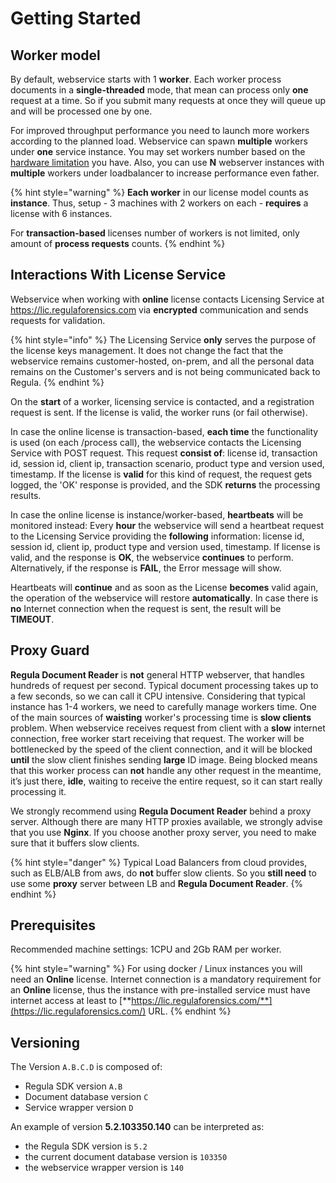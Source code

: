 # Getting Started

## Worker model

By default, webservice starts with 1 **worker**. 
Each worker process documents in a **single-threaded** mode, that mean can process only **one** request at a time.
So if you submit many requests at once they will queue up and will be processed one by one.

For improved throughput performance you need to launch more workers according to the planned load.
Webservice can spawn **multiple** workers under **one** service instance.
You may set workers number based on the [hardware limitation](#prerequisites) you have.
Also, you can use **N** webserver instances with **multiple** workers under loadbalancer to increase performance even father.

{% hint style="warning" %}
**Each worker** in our license model counts as **instance**. 
Thus, setup - 3 machines with 2 workers on each - **requires** a license with 6 instances. 

For **transaction-based** licenses number of workers is not limited,
only amount of **process requests**  counts.
{% endhint %}

## Interactions With License Service 

Webservice when working with **online** license contacts Licensing Service 
at https://lic.regulaforensics.com via **encrypted** communication and sends requests for validation.

{% hint style="info" %}
The Licensing Service **only** serves the purpose of the license keys management.
It does not change the fact that the webservice remains customer-hosted,
on-prem, and all the personal data remains on the Customer's servers and is not being communicated back to Regula.
{% endhint %}

On the **start** of a worker, licensing service is contacted, 
and a registration request is sent. If the license is valid, the worker runs (or fail otherwise).

In case the online license is transaction-based, 
**each time** the functionality is used (on each /process call), 
the webservice contacts the Licensing Service with POST request. 
This request **consist of**: license id, transaction id, session id, client ip, transaction scenario, product type and version used, timestamp.
If the license is **valid** for this kind of request, the request gets logged, 
the 'OK' response is provided, and the SDK **returns** the processing results.

In case the online license is instance/worker-based, **heartbeats** will be monitored instead:
Every **hour** the webservice will send a heartbeat request to the Licensing Service providing the **following** information: 
license id, session id, client ip, product type and version used, timestamp.
If license is valid, and the response is **OK**, the webservice **continues** to perform.
Alternatively, if the response is **FAIL**, the Error message will show.

Heartbeats will **continue** and as soon as the License **becomes** valid again, 
the operation of the webservice will restore **automatically**.
In case there is **no** Internet connection when the request is sent, the result will be **TIMEOUT**.

## Proxy Guard

**Regula Document Reader** is **not** general HTTP webserver, that handles hundreds of request per second.
Typical document processing takes up to a few seconds, so we can call it CPU intensive.
Considering that typical instance has 1-4 workers, we need to carefully manage workers time. 
One of the main sources of **waisting** worker's processing time is **slow clients** problem.
When webservice receives request from client with a **slow** internet connection, free worker start receiving that request. 
The worker will be bottlenecked by the speed of the client connection, 
and it will be blocked **until** the slow client finishes sending **large** ID image.
Being blocked means that this worker process can **not** handle any other request in the meantime, 
it’s just there, **idle**, waiting to receive the entire request, so it can start really processing it.

We strongly recommend using **Regula Document Reader** behind a proxy server.
Although there are many HTTP proxies available, we strongly advise that you use **Nginx**. 
If you choose another proxy server, you need to make sure that it buffers slow clients.

{% hint style="danger" %}
Typical Load Balancers from cloud provides, such as ELB/ALB from aws, 
do **not** buffer slow clients. 
So you **still need** to use some **proxy** server between LB and **Regula Document Reader**.
{% endhint %}

## Prerequisites

Recommended machine settings: 1CPU and 2Gb RAM per worker.

{% hint style="warning" %}
For using docker / Linux instances you will need an **Online** license.
Internet connection is a mandatory requirement for an **Online** license, 
  thus the instance with pre-installed service must have internet access at least to 
  [**https://lic.regulaforensics.com/**](https://lic.regulaforensics.com/) URL.
{% endhint %}

## Versioning

The Version `A.B.C.D` is composed of:

* Regula SDK version `A.B`
* Document database version `C`
* Service wrapper version `D`

An example of version **5.2.103350.140** can be interpreted as:

* the Regula SDK version is `5.2`
* the current document database version is `103350`
* the webservice wrapper version is `140`

